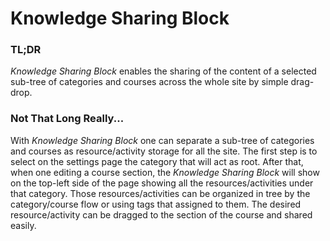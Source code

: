 # Knowledge Sharing Block

### TL;DR
*Knowledge Sharing Block* enables the sharing of the content of a selected sub-tree of categories and courses across the whole site by simple drag-drop.

### Not That Long Really...
With *Knowledge  Sharing Block* one can separate a sub-tree of categories and courses as resource/activity storage for all the site. The first step is to select on the settings page the category that will act as root. After that, when one editing a course section, the *Knowledge Sharing Block* will show on the top-left side of the page showing all the resources/activities under that category. Those resources/activities can be organized in tree by the category/course flow or using tags that assigned to them. The desired resource/activity can be dragged to the section of the course and shared easily. 